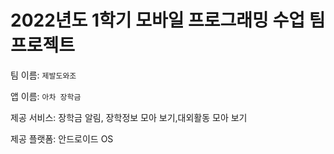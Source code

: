 # 2022년도 1학기 모바일 프로그래밍 수업 팀프로젝트

팀 이름: `제발도와조`

앱 이름: `아차 장학금`

제공 서비스:	장학금 알림, 장학정보 모아 보기,대외활동 모아 보기

제공 플랫폼:	안드로이드 OS
